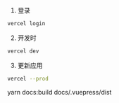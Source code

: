 1. 登录

```sh
vercel login
```

2. 开发时

```sh
vercel dev
```

3. 更新应用

```sh
vercel --prod
```

yarn docs:build
docs/.vuepress/dist